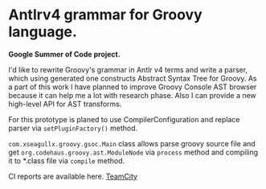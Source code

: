 # Antlrv4 grammar for Groovy language.

__Google Summer of Code project.__

I'd like to rewrite Groovy's grammar in Antlr v4 terms and write a parser, which using generated one constructs Abstract Syntax Tree for Groovy.
As a part of this work I have planned to improve Groovy Console AST browser because it can help me a lot with research phase.
Also I can provide a new high-level API for AST transforms.

For this prototype is planed to use CompilerConfiguration and replace parser via `setPluginFactory()` method.

`com.xseagullx.groovy.gsoc.Main` class allows parse groovy source file and get `org.codehaus.groovy.ast.ModuleNode` via `process` method and compiling it to *.class file via `compile` method. 


CI reports are available here. [TeamCity](http://xseagullx.com:8080/TeamCity-8.1.1/?guest=1)
